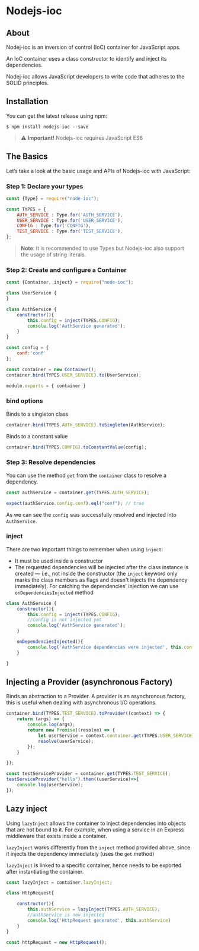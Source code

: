 # Nodejs-ioc

## About

Nodej-ioc is an inversion of control (IoC) container for JavaScript apps.

An IoC container uses a class constructor to identify and inject its dependencies.

Nodej-ioc allows JavaScript developers to write code that adheres to the SOLID principles.


## Installation

You can get the latest release using npm:

```
$ npm install nodejs-ioc --save
```
> :warning: **Important!** Nodejs-ioc requires JavaScript ES6 


## The Basics
Let’s take a look at the basic usage and APIs of Nodejs-ioc with JavaScript:


### Step 1: Declare your types
```js
const {Type} = require("node-ioc");

const TYPES = {
    AUTH_SERVICE : Type.for('AUTH_SERVICE'),
    USER_SERVICE : Type.for('USER_SERVICE'),
    CONFIG : Type.for('CONFIG'),
    TEST_SERVICE : Type.for('TEST_SERVICE'),
};

```

> **Note**: It is recommended to use Types but Nodejs-ioc also support the usage of string literals.


### Step 2: Create and configure a Container
```js
const {Container, inject} = require("node-ioc");

class UserService {
}

class AuthService {
    constructor(){
        this.config = inject(TYPES.CONFIG);
        console.log('AuthService generated');
    }
}

const config = {
    conf:'conf'
};

const container = new Container();
container.bind(TYPES.USER_SERVICE).to(UserService);

module.exports = { container }

```

### bind options
Binds to a singleton class
```js
container.bind(TYPES.AUTH_SERVICE).toSingleton(AuthService);
```

Binds to a constant value
```js
container.bind(TYPES.CONFIG).toConstantValue(config);
```

### Step 3: Resolve dependencies
You can use the method `get` from the `container` class to resolve a dependency.
```js
const authService = container.get(TYPES.AUTH_SERVICE);

expect(authService.config.conf).eql("conf"); // true
```

As we can see the `config` was successfully resolved and injected into `AuthService`.


### inject
There are two important things to remember when using `inject`:
- It must be used inside a constructor
- The requested dependencies will be injected after the class instance is created — i.e., not inside the constructor (the `inject` keyword only marks the class members as flags and doesn't injects the dependency immediately).
For catching the dependencies' injection we can use `onDependenciesInjected` method

```js
class AuthService {
    constructor(){
        this.config = inject(TYPES.CONFIG);
        //config is not injected yet
        console.log('AuthService generated');
    }

    onDependenciesInjected(){
        console.log('AuthService dependencies were injected', this.config);
    }

}
```

## Injecting a Provider (asynchronous Factory)

Binds an abstraction to a Provider. A provider is an asynchronous factory, this 
is useful when dealing with asynchronous I/O operations.

```js
container.bind(TYPES.TEST_SERVICE).toProvider((context) => {
    return (args) => {
        console.log(args);
        return new Promise((resolve) => {
            let userService = context.container.get(TYPES.USER_SERVICE);
            resolve(userService);
        });
    }

});

const testServiceProvider = container.get(TYPES.TEST_SERVICE);
testServiceProvider("hello").then((userService)=>{
    console.log(userService);
});
```


## Lazy inject

Using `lazyInject` allows the container to inject dependencies into objects that are not bound to it.
For example, when using a service in an Express middleware that exists inside a container.

`lazyInject` works differently from the `inject` method provided above, since it injects the dependency immediately (uses the `get` method)

`lazyInject` is linked to a specific container, hence needs to be exported after instantiating the container.

```js
const lazyInject = container.lazyInject;

class HttpRequest{

    constructor(){
        this.authService = lazyInject(TYPES.AUTH_SERVICE);
        //authService is now injected
        console.log('HttpRequest generated', this.authService)
    }
}

const httpRequest = new HttpRequest();
```
